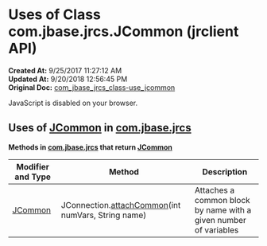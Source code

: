 # Uses of Class com.jbase.jrcs.JCommon (jrclient   API)

**Created At:** 9/25/2017 11:27:12 AM  
**Updated At:** 9/20/2018 12:56:45 PM  
**Original Doc:** [com_jbase_jrcs_class-use_jcommon](https://docs.jbase.com/39245-class-use/com_jbase_jrcs_class-use_jcommon)  

<!--<br>    try {<br>        if (location.href.indexOf('is-external=true') == -1) {<br>            parent.document.title="Uses of Class com.jbase.jrcs.JCommon (jrclient   API)";<br>        }<br>    }<br>    catch(err) {<br>    }<br>//-->
JavaScript is disabled on your browser.





## Uses of [JCommon](./../../jcommon-%28jrclient-api%29 "class in com.jbase.jrcs") in [com.jbase.jrcs](./../../com.jbase.jrcs-%28jrclient---api%29)



**Methods in [com.jbase.jrcs](./../../com.jbase.jrcs-%28jrclient---api%29) that return [JCommon](./../../jcommon-%28jrclient-api%29 "class in com.jbase.jrcs")**


| Modifier and Type<br> | Method<br> | Description<br> |
| --- | --- | --- |
| [JCommon](./../../jcommon-%28jrclient-api%29 "class in com.jbase.jrcs")<br> | JConnection.[attachCommon](/jrcs/com_jbase_jrcs_JConnection#attachCommon-)(int numVars, String name)<br> | Attaches a common block by name with a given number of variables<br> |





